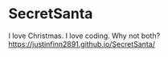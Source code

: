 # SecretSanta
I love Christmas. I love coding. Why not both?
https://justinfinn2891.github.io/SecretSanta/
